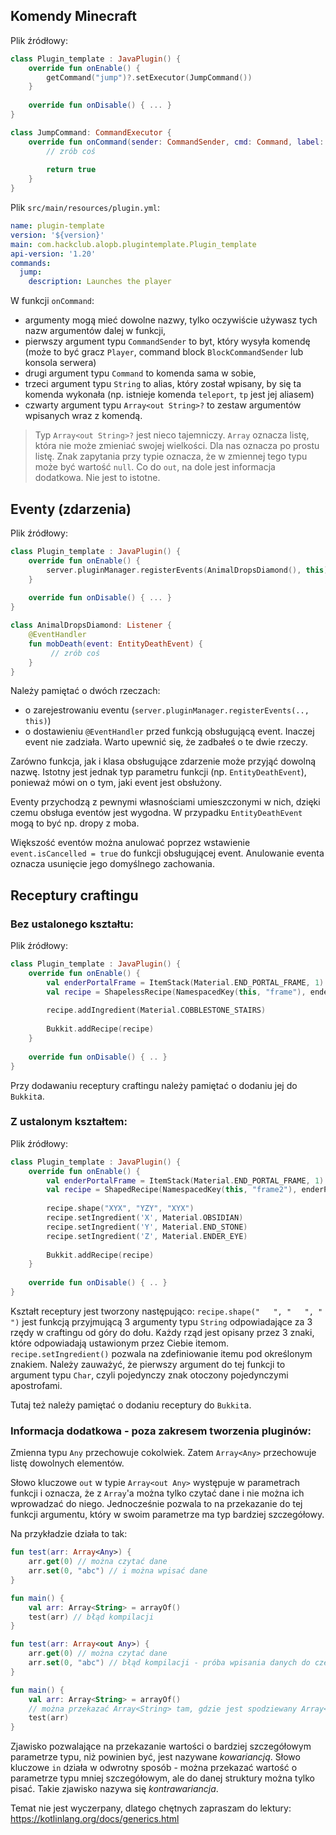 ## Komendy Minecraft
Plik źródłowy:
```kotlin
class Plugin_template : JavaPlugin() {  
    override fun onEnable() {  
        getCommand("jump")?.setExecutor(JumpCommand())  
    }  
  
    override fun onDisable() { ... }  
}

class JumpCommand: CommandExecutor {  
    override fun onCommand(sender: CommandSender, cmd: Command, label: String, args: Array<out String>?): Boolean {  
        // zrób coś
  
        return true
    }
}
```

Plik `src/main/resources/plugin.yml`:
```yaml
name: plugin-template  
version: '${version}'  
main: com.hackclub.alopb.plugintemplate.Plugin_template  
api-version: '1.20'  
commands:  
  jump:  
    description: Launches the player
```

W funkcji `onCommand`:
- argumenty mogą mieć dowolne nazwy, tylko oczywiście używasz tych nazw argumentów dalej w funkcji,
- pierwszy argument typu `CommandSender` to byt, który wysyła komendę (może to być gracz `Player`, command block `BlockCommandSender` lub konsola serwera)
- drugi argument typu `Command` to komenda sama w sobie,
- trzeci argument typu `String` to alias, który został wpisany, by się ta komenda wykonała (np. istnieje komenda `teleport`, `tp` jest jej aliasem)
- czwarty argument typu `Array<out String>?` to zestaw argumentów wpisanych wraz z komendą.

> Typ `Array<out String>?` jest nieco tajemniczy. `Array` oznacza listę, która nie może zmieniać swojej wielkości. Dla nas oznacza po prostu listę. Znak zapytania przy typie oznacza, że w zmiennej tego typu może być wartość `null`. Co do `out`, na dole jest informacja dodatkowa. Nie jest to istotne.

## Eventy (zdarzenia)

Plik źródłowy:
```kotlin
class Plugin_template : JavaPlugin() {  
    override fun onEnable() {
	    server.pluginManager.registerEvents(AnimalDropsDiamond(), this)  
	}  
  
    override fun onDisable() { ... }  
}

class AnimalDropsDiamond: Listener {  
    @EventHandler  
    fun mobDeath(event: EntityDeathEvent) {  
         // zrób coś
    }  
}
```

Należy pamiętać o dwóch rzeczach:
- o zarejestrowaniu eventu (`server.pluginManager.registerEvents(.., this)`)
- o dostawieniu `@EventHandler` przed funkcją obsługującą event.
Inaczej event nie zadziała. Warto upewnić się, że zadbałeś o te dwie rzeczy.

Zarówno funkcja, jak i klasa obsługujące zdarzenie może przyjąć dowolną nazwę. Istotny jest jednak typ parametru funkcji (np. `EntityDeathEvent`), ponieważ mówi on o tym, jaki event jest obsłużony.

Eventy przychodzą z pewnymi własnościami umieszczonymi w nich, dzięki czemu obsługa eventów jest wygodna. W przypadku `EntityDeathEvent` mogą to być np. dropy z moba.

Większość eventów można anulować poprzez wstawienie `event.isCancelled = true` do funkcji obsługującej event. Anulowanie eventa oznacza usunięcie jego domyślnego zachowania.

## Receptury craftingu

### Bez ustalonego kształtu:
Plik źródłowy:
```kotlin
class Plugin_template : JavaPlugin() {  
    override fun onEnable() {
        val enderPortalFrame = ItemStack(Material.END_PORTAL_FRAME, 1)  
        val recipe = ShapelessRecipe(NamespacedKey(this, "frame"), enderPortalFrame)
        
        recipe.addIngredient(Material.COBBLESTONE_STAIRS)  
  
        Bukkit.addRecipe(recipe)  
    }  
  
    override fun onDisable() { .. }  
}
```
Przy dodawaniu receptury craftingu należy pamiętać o dodaniu jej do `Bukkit`a.

### Z ustalonym kształtem:
Plik źródłowy:
```kotlin
class Plugin_template : JavaPlugin() {  
    override fun onEnable() {
        val enderPortalFrame = ItemStack(Material.END_PORTAL_FRAME, 1)  
		val recipe = ShapedRecipe(NamespacedKey(this, "frame2"), enderPortalFrame)
		  
        recipe.shape("XYX", "YZY", "XYX")  
        recipe.setIngredient('X', Material.OBSIDIAN)  
		recipe.setIngredient('Y', Material.END_STONE)  
		recipe.setIngredient('Z', Material.ENDER_EYE)
		
        Bukkit.addRecipe(recipe)
    }  
  
    override fun onDisable() { .. }  
}
```
Kształt receptury jest tworzony następująco: `recipe.shape("   ", "   ", "   ")` jest funkcją przyjmującą 3 argumenty typu `String` odpowiadające za 3 rzędy w craftingu od góry do dołu. Każdy rząd jest opisany przez 3 znaki, które odpowiadają ustawionym przez Ciebie itemom. `recipe.setIngredient()` pozwala na zdefiniowanie itemu pod określonym znakiem. Należy zauważyć, że pierwszy argument do tej funkcji to argument typu `Char`, czyli pojedynczy znak otoczony pojedynczymi apostrofami.

Tutaj też należy pamiętać o dodaniu receptury do `Bukkit`a.
### Informacja dodatkowa - poza zakresem tworzenia pluginów:
Zmienna typu `Any` przechowuje cokolwiek. Zatem `Array<Any>` przechowuje listę dowolnych elementów.

Słowo kluczowe `out` w typie `Array<out Any>` występuje w parametrach funkcji i oznacza, że z `Array`'a można tylko czytać dane i nie można ich wprowadzać do niego. Jednocześnie pozwala to na przekazanie do tej funkcji argumentu, który w swoim parametrze ma typ bardziej szczegółowy.

Na przykładzie działa to tak:
```kotlin
fun test(arr: Array<Any>) {
	arr.get(0) // można czytać dane
	arr.set(0, "abc") // i można wpisać dane
}

fun main() {
	val arr: Array<String> = arrayOf()
	test(arr) // błąd kompilacji
}
```

```kotlin
fun test(arr: Array<out Any>) {
	arr.get(0) // można czytać dane
	arr.set(0, "abc") // błąd kompilacji - próba wpisania danych do czegoś, co ma parametr out
}

fun main() {
	val arr: Array<String> = arrayOf()
	// można przekazać Array<String> tam, gdzie jest spodziewany Array<out Any>
	test(arr)
}
```

Zjawisko pozwalające na przekazanie wartości o bardziej szczegółowym parametrze typu, niż powinien być, jest nazywane *kowariancją*.
Słowo kluczowe `in` działa w odwrotny sposób - można przekazać wartość o parametrze typu mniej szczegółowym, ale do danej struktury można tylko pisać. Takie zjawisko nazywa się *kontrawariancja*.

Temat nie jest wyczerpany, dlatego chętnych zapraszam do lektury: https://kotlinlang.org/docs/generics.html
